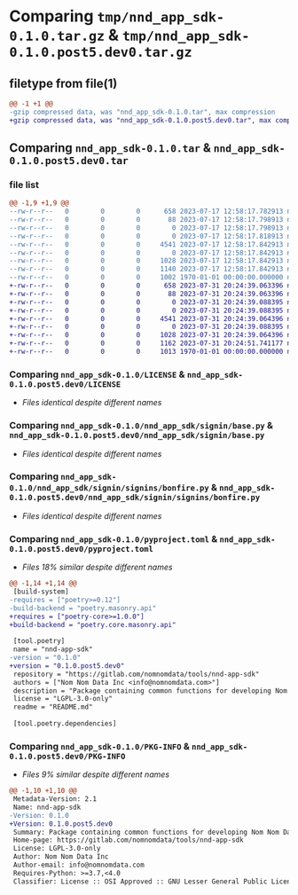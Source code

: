 # Comparing `tmp/nnd_app_sdk-0.1.0.tar.gz` & `tmp/nnd_app_sdk-0.1.0.post5.dev0.tar.gz`

## filetype from file(1)

```diff
@@ -1 +1 @@
-gzip compressed data, was "nnd_app_sdk-0.1.0.tar", max compression
+gzip compressed data, was "nnd_app_sdk-0.1.0.post5.dev0.tar", max compression
```

## Comparing `nnd_app_sdk-0.1.0.tar` & `nnd_app_sdk-0.1.0.post5.dev0.tar`

### file list

```diff
@@ -1,9 +1,9 @@
--rw-r--r--   0        0        0      658 2023-07-17 12:58:17.782913 nnd_app_sdk-0.1.0/LICENSE
--rw-r--r--   0        0        0       88 2023-07-17 12:58:17.798913 nnd_app_sdk-0.1.0/README.md
--rw-r--r--   0        0        0        0 2023-07-17 12:58:17.798913 nnd_app_sdk-0.1.0/nnd_app_sdk/__init__.py
--rw-r--r--   0        0        0        0 2023-07-17 12:58:17.818913 nnd_app_sdk-0.1.0/nnd_app_sdk/signin/__init__.py
--rw-r--r--   0        0        0     4541 2023-07-17 12:58:17.842913 nnd_app_sdk-0.1.0/nnd_app_sdk/signin/base.py
--rw-r--r--   0        0        0        0 2023-07-17 12:58:17.842913 nnd_app_sdk-0.1.0/nnd_app_sdk/signin/signins/__init__.py
--rw-r--r--   0        0        0     1028 2023-07-17 12:58:17.842913 nnd_app_sdk-0.1.0/nnd_app_sdk/signin/signins/bonfire.py
--rw-r--r--   0        0        0     1140 2023-07-17 12:58:17.842913 nnd_app_sdk-0.1.0/pyproject.toml
--rw-r--r--   0        0        0     1002 1970-01-01 00:00:00.000000 nnd_app_sdk-0.1.0/PKG-INFO
+-rw-r--r--   0        0        0      658 2023-07-31 20:24:39.063396 nnd_app_sdk-0.1.0.post5.dev0/LICENSE
+-rw-r--r--   0        0        0       88 2023-07-31 20:24:39.063396 nnd_app_sdk-0.1.0.post5.dev0/README.md
+-rw-r--r--   0        0        0        0 2023-07-31 20:24:39.088395 nnd_app_sdk-0.1.0.post5.dev0/nnd_app_sdk/__init__.py
+-rw-r--r--   0        0        0        0 2023-07-31 20:24:39.088395 nnd_app_sdk-0.1.0.post5.dev0/nnd_app_sdk/signin/__init__.py
+-rw-r--r--   0        0        0     4541 2023-07-31 20:24:39.064396 nnd_app_sdk-0.1.0.post5.dev0/nnd_app_sdk/signin/base.py
+-rw-r--r--   0        0        0        0 2023-07-31 20:24:39.088395 nnd_app_sdk-0.1.0.post5.dev0/nnd_app_sdk/signin/signins/__init__.py
+-rw-r--r--   0        0        0     1028 2023-07-31 20:24:39.064396 nnd_app_sdk-0.1.0.post5.dev0/nnd_app_sdk/signin/signins/bonfire.py
+-rw-r--r--   0        0        0     1162 2023-07-31 20:24:51.741177 nnd_app_sdk-0.1.0.post5.dev0/pyproject.toml
+-rw-r--r--   0        0        0     1013 1970-01-01 00:00:00.000000 nnd_app_sdk-0.1.0.post5.dev0/PKG-INFO
```

### Comparing `nnd_app_sdk-0.1.0/LICENSE` & `nnd_app_sdk-0.1.0.post5.dev0/LICENSE`

 * *Files identical despite different names*

### Comparing `nnd_app_sdk-0.1.0/nnd_app_sdk/signin/base.py` & `nnd_app_sdk-0.1.0.post5.dev0/nnd_app_sdk/signin/base.py`

 * *Files identical despite different names*

### Comparing `nnd_app_sdk-0.1.0/nnd_app_sdk/signin/signins/bonfire.py` & `nnd_app_sdk-0.1.0.post5.dev0/nnd_app_sdk/signin/signins/bonfire.py`

 * *Files identical despite different names*

### Comparing `nnd_app_sdk-0.1.0/pyproject.toml` & `nnd_app_sdk-0.1.0.post5.dev0/pyproject.toml`

 * *Files 18% similar despite different names*

```diff
@@ -1,14 +1,14 @@
 [build-system]
-requires = ["poetry>=0.12"]
-build-backend = "poetry.masonry.api"
+requires = ["poetry-core>=1.0.0"]
+build-backend = "poetry.core.masonry.api"
 
 [tool.poetry]
 name = "nnd-app-sdk"
-version = "0.1.0"
+version = "0.1.0.post5.dev0"
 repository = "https://gitlab.com/nomnomdata/tools/nnd-app-sdk"
 authors = ["Nom Nom Data Inc <info@nomnomdata.com>"]
 description = "Package containing common functions for developing Nom Nom Data Apps."
 license = "LGPL-3.0-only"
 readme = "README.md"
 
 [tool.poetry.dependencies]
```

### Comparing `nnd_app_sdk-0.1.0/PKG-INFO` & `nnd_app_sdk-0.1.0.post5.dev0/PKG-INFO`

 * *Files 9% similar despite different names*

```diff
@@ -1,10 +1,10 @@
 Metadata-Version: 2.1
 Name: nnd-app-sdk
-Version: 0.1.0
+Version: 0.1.0.post5.dev0
 Summary: Package containing common functions for developing Nom Nom Data Apps.
 Home-page: https://gitlab.com/nomnomdata/tools/nnd-app-sdk
 License: LGPL-3.0-only
 Author: Nom Nom Data Inc
 Author-email: info@nomnomdata.com
 Requires-Python: >=3.7,<4.0
 Classifier: License :: OSI Approved :: GNU Lesser General Public License v3 (LGPLv3)
```

